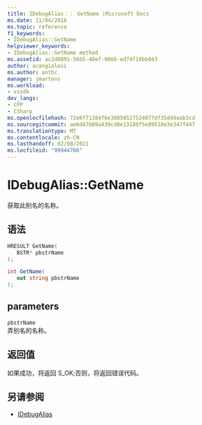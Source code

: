 ```yaml
---
title: IDebugAlias：： GetName |Microsoft Docs
ms.date: 11/04/2016
ms.topic: reference
f1_keywords:
- IDebugAlias::GetName
helpviewer_keywords:
- IDebugAlias::GetName method
ms.assetid: ac2d8891-56b5-40ef-9866-ed74f18bb043
author: acangialosi
ms.author: anthc
manager: jmartens
ms.workload:
- vssdk
dev_langs:
- CPP
- CSharp
ms.openlocfilehash: 72e6f71384f6e30850527524077df35d49aab3cd
ms.sourcegitcommit: ae6d47b09a439cd0e13180f5e89510e3e347fd47
ms.translationtype: MT
ms.contentlocale: zh-CN
ms.lasthandoff: 02/08/2021
ms.locfileid: "99944766"
---
```

# <a name="idebugaliasgetname"></a>IDebugAlias::GetName
获取此别名的名称。

## <a name="syntax"></a>语法

```cpp
HRESULT GetName(
   BSTR* pbstrName
);
```

```csharp
int GetName(
   out string pbstrName
);
```

## <a name="parameters"></a>parameters
`pbstrName`\
弄别名的名称。

## <a name="return-value"></a>返回值
 如果成功，将返回 S_OK;否则，将返回错误代码。

## <a name="see-also"></a>另请参阅
- [IDebugAlias](../../../extensibility/debugger/reference/idebugalias.md)
